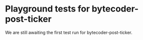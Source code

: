 # Playground tests for bytecoder-post-ticker
We are still awaiting the first test run for bytecoder-post-ticker.
